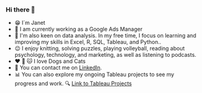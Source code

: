 ### Hi there 👋

* 😁 I´m Janet
* 🌱 I am currently working as a Google Ads Manager
* 🙌 I'm also keen on data analysis. In my free time, I focus on learning and improving my skills in Excel, R, SQL, Tableau, and Python..
* 😉 I enjoy knitting, solving puzzles, playing volleyball, reading about psychology, technology, and marketing, as well as listening to podcasts.
* ❤️ 🐶 🐱 I love Dogs and Cats 
* 👀 You can contact me on [LinkedIn](https://www.linkedin.com/in/janet-cajavilca/).
* 📊 You can also explore my ongoing Tableau projects to see my progress and work. 🔍 [Link to Tableau Projects](https://public.tableau.com/app/profile/janet.cajavilca)



